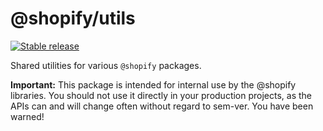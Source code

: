 # @shopify/utils

[![Stable release](https://img.shields.io/npm/v/@shopify/utils.svg)](https://npm.im/@shopify/utils)

Shared utilities for various `@shopify` packages.

**Important:** This package is intended for internal use by the @shopify libraries. You should not use it directly in your production projects, as the APIs can and will change often without regard to sem-ver. You have been warned!
